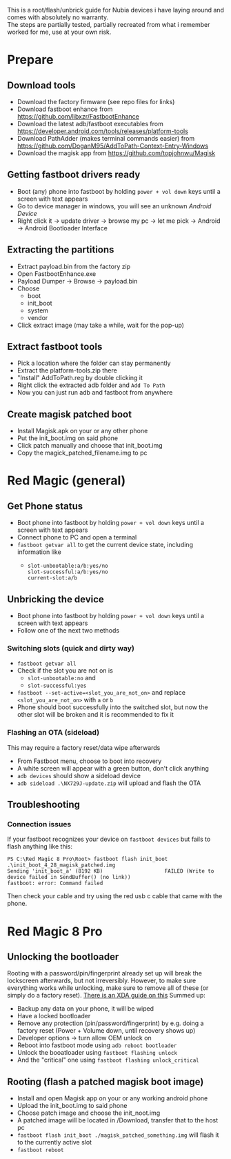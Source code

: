 This is a root/flash/unbrick guide for Nubia devices i have laying around and comes with absolutely no warranty.  
The steps are partially tested, partially recreated from what i remember worked for me, use at your own risk.

# Prepare

## Download tools

- Download the factory firmware (see repo files for links)
- Download fastboot enhance from https://github.com/libxzr/FastbootEnhance
- Download the latest adb/fastboot executables from https://developer.android.com/tools/releases/platform-tools
- Download PathAdder (makes terminal commands easier) from https://github.com/DoganM95/AddToPath-Context-Entry-Windows
- Download the magisk app from https://github.com/topjohnwu/Magisk

## Getting fastboot drivers ready

- Boot (any) phone into fastboot by holding `power + vol down` keys until a screen with text appears
- Go to device manager in windows, you will see an unknown *Android Device*
- Right click it -> update driver -> browse my pc -> let me pick -> Android -> Android Bootloader Interface

## Extracting the partitions

- Extract payload.bin from the factory zip
- Open FastbootEnhance.exe
- Payload Dumper -> Browse -> payload.bin
- Choose 
  - boot
  - init_boot
  - system
  - vendor
- Click extract image (may take a while, wait for the pop-up)

## Extract fastboot tools
- Pick a location where the folder can stay permanently
- Extract the platform-tools.zip there
- "Install" AddToPath.reg by double clicking it
- Right click the extracted adb folder and `Add To Path`
- Now you can just run adb and fastboot from anywhere 

## Create magisk patched boot
- Install Magisk.apk on your or any other phone
- Put the init_boot.img on said phone
- Click patch manually and choose that init_boot.img
- Copy the magick_patched_filename.img to pc

# Red Magic (general)

## Get Phone status

- Boot phone into fastboot by holding `power + vol down` keys until a screen with text appears
- Connect phone to PC and open a terminal
- `fastboot getvar all` to get the current device state, including information like
  - ```
    slot-unbootable:a/b:yes/no
    slot-successful:a/b:yes/no
    current-slot:a/b
    ``` 

## Unbricking the device

- Boot phone into fastboot by holding `power + vol down` keys until a screen with text appears
- Follow one of the next two methods

### Switching slots (quick and dirty way)

- `fastboot getvar all`
- Check if the slot you are not on is 
  - `slot-unbootable:no` and
  - `slot-successful:yes`
- `fastboot --set-active=<slot_you_are_not_on>` and replace `<slot_you_are_not_on>` with `a` or `b`
- Phone should boot successfully into the switched slot, but now the other slot will be broken and it is recommended to fix it

### Flashing an OTA (sideload)
This may require a factory reset/data wipe afterwards 
- From Fastboot menu, choose to boot into recovery
- A white screen will appear with a green button, don't click anything
- `adb devices` should show a sideload device
- `adb sideload .\NX729J-update.zip` will upload and flash the OTA

## Troubleshooting 

### Connection issues
If your fastboot recognizes your device on `fastboot devices` but fails to flash anything like this:
```
PS C:\Red Magic 8 Pro\Root> fastboot flash init_boot .\init_boot_4_28_magisk_patched.img
Sending 'init_boot_a' (8192 KB)                    FAILED (Write to device failed in SendBuffer() (no link))
fastboot: error: Command failed
```
Then check your cable and try using the red usb c cable that came with the phone.

# Red Magic 8 Pro

<!-- ### Flashing partitions (not quick but clean way)

- Run FastbootEnhance.exe
- Double click the recognized fastboot device
- Click *Reboot to fastbootd*
- The phone will show a white screen for a whilem then yellow and blue text (=fastbootd)
- Click Flash Payload.bin
- A warning will appear, click yes and wait for the flashing to finish
- Slot is now repaired and bootable -->

## Unlocking the bootloader

Rooting with a password/pin/fingerprint already set up will break the lockscreen afterwards, but not irreversibly. 
However, to make sure everything works while unlocking, make sure to remove all of these (or simply do a factory reset). 
[There is an XDA guide on this](https://xdaforums.com/t/what-worked-for-me-working-lockscreen-after-unlocking-rooting.4559909/)
Summed up:
- Backup any data on your phone, it will be wiped
- Have a locked bootloader
- Remove any protection (pin/password/fingerprint) by e.g. doing a factory reset (Power + Volume down, until recovery shows up)
- Developer options -> turn allow OEM unlock on 
- Reboot into fastboot mode using `adb reboot bootloader` 
- Unlock the booatloader using `fastboot flashing unlock`
- And the "critical" one using `fastboot flashing unlock_critical`

## Rooting (flash a patched magisk boot image)

- Install and open Magisk app on your or any working android phone
- Upload the init_boot.img to said phone
- Choose patch image and choose the init_noot.img
- A patched image will be located in /Download, transfer that to the host pc
- `fastboot flash init_boot ./magisk_patched_something.img` will flash it to the currently active slot
- `fastboot reboot`
